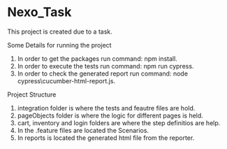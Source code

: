 # Nexo_Task

This project is created due to a task.

Some Details for running the project
1. In order to get the packages run command: npm install.
2. In order to execute the tests run command: npm run cypress.
3. In order to check the generated report run command: node cypress\cucumber-html-report.js.

Project Structure
1. integration folder is where the tests and feautre files are hold.
2. pageObjects folder is where the logic for different pages is held.
3. cart, inventory and login folders are where the step definitios are help.
4. In the .feature files are located the Scenarios.
5. In reports is located the generated html file from the reporter.
